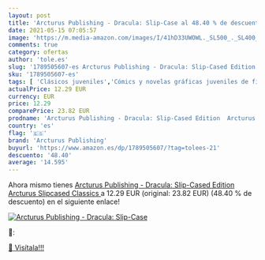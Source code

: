 ```yaml
---
layout: post
title: 'Arcturus Publishing - Dracula: Slip-Case al 48.40 % de descuento'
date: 2021-05-15 07:05:57
image: 'https://m.media-amazon.com/images/I/41hD33UWOWL._SL500_._SL400_.jpg'
comments: true
category: ofertas
author: 'tole.es'
slug: '1789505607-es Arcturus Publishing - Dracula: Slip-Cased Edition Arcturus...'
sku: '1789505607-es'
tags: [ 'Clásicos juveniles','Cómics y novelas gráficas juveniles de ficción','Cómics y novelas gráficas juveniles de terror','Cómics y novelas gráficas para jóvenes','Ficción clásica','Libros','Libros juveniles','Literatura y ficción','Novelas y ficción literaria juvenil','arcturus publishing', ]
actualPrice: 12.29 EUR
currency: EUR
price: 12.29
comparePrice: 23.82 EUR
prodname: 'Arcturus Publishing - Dracula: Slip-Cased Edition  Arcturus Slipcased Classics '
country: 'es'
flag: '🇪🇸'
brand: 'Arcturus Publishing'
buyurl: 'https://www.amazon.es/dp/1789505607/?tag=tolees-21'
descuento: '48.40'
average: '14.595'
---
```


Ahora mismo tienes [Arcturus Publishing - Dracula: Slip-Cased Edition  Arcturus Slipcased Classics ](https://www.amazon.es/dp/1789505607/?tag=tolees-21) a 12.29 EUR (original: 23.82 EUR) (48.40 %  de descuento) en el siguiente enlace!

[![Arcturus Publishing - Dracula: Slip-Case](https://m.media-amazon.com/images/I/41hD33UWOWL._SL500_._SL400_.jpg)](https://www.amazon.es/dp/1789505607/?tag=tolees-21)

🔎:


[🛒 Visítala!!!](https://www.amazon.es/dp/1789505607/?tag=tolees-21)
